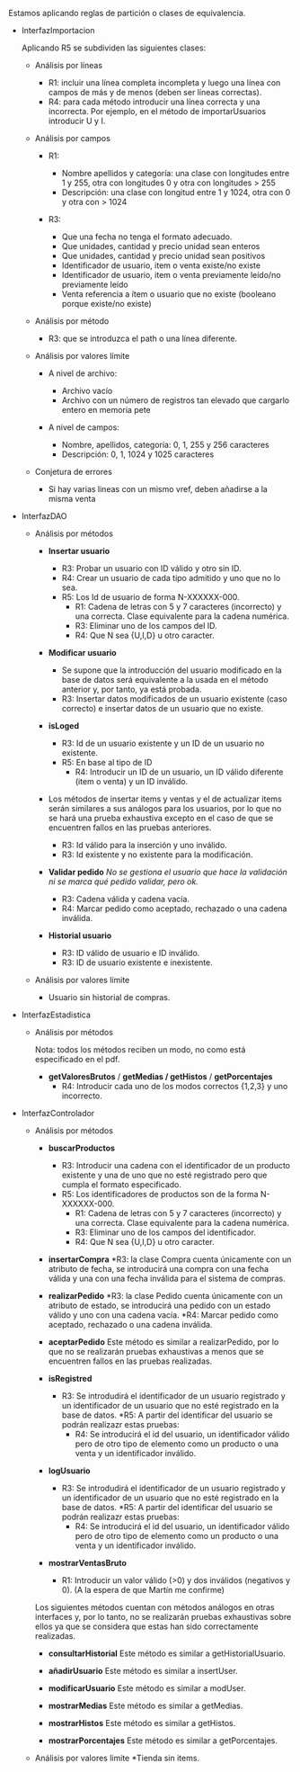 Estamos aplicando reglas de partición o clases de equivalencia.

* InterfazImportacion

	Aplicando R5 se subdividen las siguientes clases:
	*  Análisis por líneas
		* R1: incluir una línea completa incompleta y luego una línea con campos de más y de menos (deben ser líneas correctas).
		* R4: para cada método introducir una línea correcta y una incorrecta. Por ejemplo, en el método de importarUsuarios introducir U y I.
	
	* Análisis por campos
		* R1: 
		 	* Nombre apellidos y categoría: una clase con longitudes entre 1 y 255, otra con longitudes 0 y otra con longitudes > 255
		 	* Descripción: una clase con longitud entre 1 y 1024, otra con 0 y otra con > 1024

		* R3:
			* Que una fecha no tenga el formato adecuado. 
			* Que unidades, cantidad y precio unidad sean enteros
			* Que unidades, cantidad y precio unidad sean positivos
			* Identificador de usuario, item o venta existe/no existe
			* Identificador de usuario, item o venta previamente leído/no previamente leído
			* Venta referencia a ítem o usuario que no existe (booleano porque existe/no existe)
	
	* Análisis por método
		* R3: que se introduzca el path o una línea diferente.

	* Análisis por valores límite
		* A nivel de archivo:
			* Archivo vacío
			* Archivo con un número de registros tan elevado que cargarlo entero en memoria pete

		* A nivel de campos:
			* Nombre, apellidos, categoría: 0, 1, 255 y 256 caracteres
			* Descripción: 0, 1, 1024 y 1025 caracteres

	* Conjetura de errores
		* Si hay varias lineas con un mismo vref, deben añadirse a la misma venta


* InterfazDAO

	* Análisis por métodos
		* **Insertar usuario**
			* R3: Probar un usuario con ID válido y otro sin ID.
			* R4: Crear un usuario de cada tipo admitido y uno que no lo sea.
			* R5: Los Id de usuario de forma N-XXXXXX-000.
				* R1: Cadena de letras con 5 y 7 caracteres (incorrecto) y una correcta. Clase equivalente para la cadena numérica.
				* R3: Eliminar uno de los campos del ID.
				* R4: Que N sea {U,I,D} u otro caracter.

		* **Modificar usuario**
			* Se supone que la introducción del usuario modificado en la base de datos será equivalente a la usada en el método anterior y, por tanto, ya está probada.
			* R3: Insertar datos modificados de un usuario existente (caso correcto) e insertar datos de un usuario que no existe.
			
		* **isLoged**
			* R3: Id de un usuario existente y un ID de un usuario no existente.
			* R5: En base al tipo de ID
				* R4: Introducir un ID de un usuario, un ID válido diferente (item o venta) y un ID inválido.

		* Los métodos de insertar items y ventas y el de actualizar items serán similares a sus análogos para los usuarios, por lo que no se hará una prueba exhaustiva excepto en el caso de que se encuentren fallos en las pruebas anteriores.
			* R3: Id válido para la inserción y uno inválido.
			* R3: Id existente y no existente para la modificación.

		* **Validar pedido** *No se gestiona el usuario que hace la validación ni se marca qué pedido validar, pero ok.*
			* R3: Cadena válida y cadena vacía.
			* R4: Marcar pedido como aceptado, rechazado o una cadena inválida.

		* **Historial usuario**
			* R3: ID válido de usuario e ID inválido.
			* R3: ID de usuario existente e inexistente.
	
	* Análisis por valores límite
		* Usuario sin historial de compras.


* InterfazEstadistica

	* Análisis por métodos 
	
    	Nota: todos los métodos reciben un modo, no como está especificado en el pdf.
		* **getValoresBrutos** / **getMedias / getHistos** / **getPorcentajes**
			* R4: Introducir cada uno de los modos correctos {1,2,3} y uno incorrecto.

* InterfazControlador

	* Análisis por métodos
		* **buscarProductos**
			* R3: Introducir una cadena con el identificador de un producto existente y una de uno que no esté registrado pero que cumpla el formato especificado.
			* R5: Los identificadores de productos son de la forma N-XXXXXX-000.
				* R1: Cadena de letras con 5 y 7 caracteres (incorrecto) y una correcta. Clase equivalente para la cadena numérica.
				* R3: Eliminar uno de los campos del identificador.
				* R4: Que N sea {U,I,D} u otro caracter.
			
		* **insertarCompra**
			*R3: la clase Compra cuenta únicamente con un atributo de fecha, se introducirá una compra con una fecha válida y una con una fecha inválida para el sistema de compras.

		* **realizarPedido**
			*R3: la clase Pedido cuenta únicamente con un atributo de estado, se introducirá una pedido con un estado válido y uno con una cadena vacía.
			*R4: Marcar pedido como aceptado, rechazado o una cadena inválida.

		* **aceptarPedido**
			Este método es similar a realizarPedido, por lo que no se realizarán pruebas exhaustivas a menos que se encuentren fallos en las pruebas realizadas.
		
		* **isRegistred**
				
			* R3: Se introdudirá el identificador de un usuario registrado y un identificador de un usuario que no esté registrado en la base de datos.
			*R5: A partir del identificar del usuario se podrán realizazr estas pruebas:
				* R4: Se introducirá el id del usuario, un identificador válido pero de otro tipo de elemento como un producto o una venta y un identificador inválido.

		* **logUsuario**
			* R3: Se introdudirá el identificador de un usuario registrado y un identificador de un usuario que no esté registrado en la base de datos.
			*R5: A partir del identificar del usuario se podrán realizazr estas pruebas:
				* R4: Se introducirá el id del usuario, un identificador válido pero de otro tipo de elemento como un producto o una venta y un identificador inválido.

		* **mostrarVentasBruto**
			* R1: Introducir un valor válido (>0) y dos inválidos (negativos y 0). (A la espera de que Martín me confirme)

		Los siguientes métodos cuentan con métodos análogos en otras interfaces y, por lo tanto, no se realizarán pruebas exhaustivas sobre ellos ya que se considera que estas han sido correctamente realizadas.

		* **consultarHistorial**
			Este método es similar a getHistorialUsuario.

		* **añadirUsuario**
			Este método es similar a insertUser.

		* **modificarUsuario**
			Este método es similar a modUser.

		* **mostrarMedias**
			Este método es similar a getMedias.

		* **mostrarHistos**
			Este método es similar a getHistos.

		* **mostrarPorcentajes**
			Este método es similar a getPorcentajes.
		

	* Análisis por valores limite
		*Tienda sin items.
		
		
